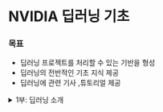 # NVIDIA 딥러닝 기초

### 목표
- 딥러닝 프로젝트를 처리할 수 있는 기반을 형성
- 딥러닝의 전반적인 기초 지식 제공
- 딥러닝에 관련 기사 ,튜토리얼 제공

<details>
<summary> 1부: 딥러닝 소개 </summary>
<div markdown="1">  

### AI의 역사





</div>
</details>



<!-- 
<details>
<summary>  </summary>
<div markdown="1">  


</div>
</details> -->